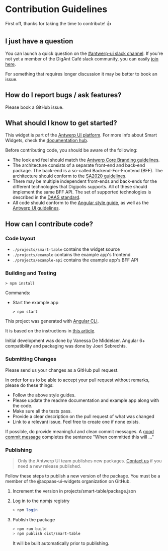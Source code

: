 # Contribution Guidelines

First off, thanks for taking the time to contribute! :+1:

## I just have a question

You can launch a quick question on the [#antwerp-ui slack channel](https://digantcafe.slack.com/messages/CDDLYJU65/). If you're not yet a member of the DigAnt Café slack community, you can easily [join here](https://digantcafe-slack.digipolis.be).

For something that requires longer discussion it may be better to book an issue.

## How do I report bugs / ask features?

Please book a GitHub issue.

## What should I know to get started?

This widget is part of the [Antwerp UI platform](https://antwerp-ui.digipolis.be). For more info about Smart Widgets, check the [documentation hub](https://github.com/digipolisantwerp/smart-widgets).

Before contributing code, you should be aware of the following:

- The look and feel should match the [Antwerp Core Branding guidelines](https://github.com/a-ui/core_branding_scss).
- The architecture consists of a separate front-end and back-end package. The back-end is a so-called Backend-For-Frontend (BFF). The architecture should conform to the [SA2020 guidelines](https://goo.gl/izTzSH).
- There may be multiple independent front-ends and back-ends for the different technologies that Digipolis supports. All of these should implement the same BFF API. The set of supported technologies is described in the [DAAS standard](https://docs.google.com/spreadsheets/d/e/2PACX-1vR9N3gAJoJFIlaXnpAfSpog85EN1DXJYy5bWHgZ4XKhy8KN1v6xgT4-eaoTTBTEzhIpMGqd_Q11RuKF/pubhtml).
- All code should conform to the [Angular style guide](https://angular.io/guide/styleguide), as well as the [Antwerp UI guidelines](https://antwerp-ui.digipolis.be/docs/guidelines).

## How can I contribute code?

### Code layout

- `./projects/smart-table` contains the widget source
- `./projects/example` contains the example app's frontend
- `./projects/example-api` contains the example app's BFF API

### Building and Testing

`> npm install`

Commands:

- Start the example app

  `> npm start`

This project was generated with [Angular CLI](https://github.com/angular/angular-cli).

It is based on the instructions in [this article](https://blog.angularindepth.com/angular-workspace-no-application-for-you-4b451afcc2ba).

Initial development was done by Vanessa De Middelaer. Angular 6+ compatibility and packaging was done by Joeri Sebrechts.

### Submitting Changes

Please send us your changes as a GitHub pull request.

In order for us to be able to accept your pull request without remarks, please do these things:

- Follow the above style guides.
- Please update the readme documentation and example app along with the code.
- Make sure all the tests pass.
- Provide a clear description on the pull request of what was changed
- Link to a relevant issue. Feel free to create one if none exists.

If possible, do provide meaningful and clean commit messages. A [good commit message](https://chris.beams.io/posts/git-commit/) completes the sentence "When committed this will …"

### Publishing

> Only the Antwerp UI team publishes new packages. [Contact us](https://antwerp-ui.digipolis.be/contact) if you need a new release published.

Follow these steps to publish a new version of the package.
You must be a member of the @acpaas-ui-widgets organization on GitHub.

1. Increment the version in projects/smart-table/package.json
2. Log in to the npmjs registry

    ```sh
    > npm login
    ```

3. Publish the package

    ```sh
    > npm run build
    > npm publish dist/smart-table
    ```

   It will be built automatically prior to publishing.
